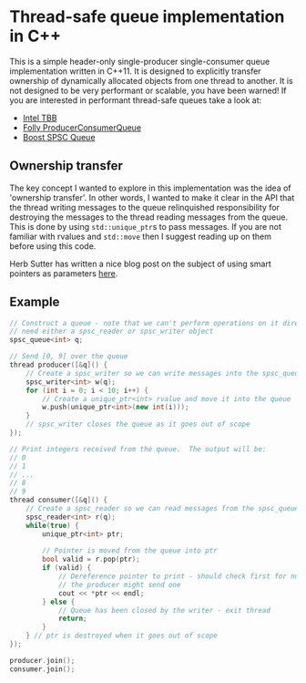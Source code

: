 # Thread-safe queue implementation in C++

This is a simple header-only single-producer single-consumer queue
implementation written in C++11.  It is designed to explicitly transfer
ownership of dynamically allocated objects from one thread to another.  It is
not designed to be very performant or scalable, you have been warned!  If you
are interested in performant thread-safe queues take a look at:

 * [Intel TBB](https://www.threadingbuildingblocks.org/docs/help/reference/containers_overview/concurrent_queue_cls.htm)
 * [Folly ProducerConsumerQueue](https://www.threadingbuildingblocks.org/docs/help/reference/containers_overview/concurrent_queue_cls.htm)
 * [Boost SPSC Queue](http://www.boost.org/doc/libs/1_58_0/doc/html/boost/lockfree/spsc_queue.html)

## Ownership transfer

The key concept I wanted to explore in this implementation was the idea
of 'ownership transfer'.  In other words, I wanted to make it clear in the API
that the thread writing messages to the queue relinquished responsibility for
destroying the messages to the thread reading messages from the queue.  This is
done by using `std::unique_ptr`s to pass messages.  If you are not familiar with
rvalues and `std::move` then I suggest reading up on them before using this
code.

Herb Sutter has written a nice blog post on the subject of using smart pointers 
as parameters [here](http://herbsutter.com/2013/06/05/gotw-91-solution-smart-pointer-parameters/).

## Example

```cpp
// Construct a queue - note that we can't perform operations on it directly - we
// need either a spsc_reader or spsc_writer object
spsc_queue<int> q;

// Send [0, 9] over the queue
thread producer([&q]() {
	// Create a spsc_writer so we can write messages into the spsc_queue
	spsc_writer<int> w(q);
	for (int i = 0; i < 10; i++) {
		// Create a unique_ptr<int> rvalue and move it into the queue
		w.push(unique_ptr<int>(new int(i)));
	}
	// spsc_writer closes the queue as it goes out of scope
});

// Print integers received from the queue.  The output will be:
// 0
// 1
// ...
// 8
// 9
thread consumer([&q]() {
	// Create a spsc_reader so we can read messages from the spsc_queue
	spsc_reader<int> r(q);
	while(true) {
		unique_ptr<int> ptr;
		
		// Pointer is moved from the queue into ptr
		bool valid = r.pop(ptr);
		if (valid) {
			// Dereference pointer to print - should check first for nullptr if
			// the producer might send one
			cout << *ptr << endl;
		} else {
			// Queue has been closed by the writer - exit thread
			return;
		}
	} // ptr is destroyed when it goes out of scope
});

producer.join();
consumer.join();
```
